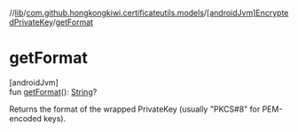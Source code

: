 //[lib](../../../index.md)/[com.github.hongkongkiwi.certificateutils.models](../index.md)/[[androidJvm]EncryptedPrivateKey](index.md)/[getFormat](get-format.md)

# getFormat

[androidJvm]\
fun [getFormat](get-format.md)(): [String](https://kotlinlang.org/api/latest/jvm/stdlib/kotlin/-string/index.html)?

Returns the format of the wrapped PrivateKey (usually &quot;PKCS#8&quot; for PEM-encoded keys).
